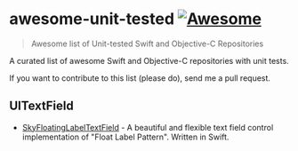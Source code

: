 # awesome-unit-tested [![Awesome](https://cdn.rawgit.com/sindresorhus/awesome/d7305f38d29fed78fa85652e3a63e154dd8e8829/media/badge.svg)](https://github.com/sindresorhus/awesome)

> Awesome list of Unit-tested Swift and Objective-C Repositories

A curated list of awesome Swift and Objective-C repositories with unit tests.

If you want to contribute to this list (please do), send me a pull request.

<a name="spec" />

## UITextField

* [SkyFloatingLabelTextField](https://github.com/Skyscanner/SkyFloatingLabelTextField) - A beautiful and flexible text field control implementation of "Float Label Pattern". Written in Swift.


